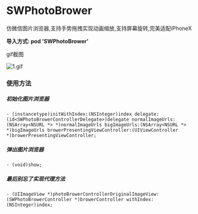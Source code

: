 # SWPhotoBrower
仿微信图片浏览器,支持手势拖拽实现动画缩放,支持屏幕旋转,完美适配iPhoneX


**导入方式: pod 'SWPhotoBrower'**

gif截图

![1.gif](https://github.com/zhoushaowen/SWPhotoBrower/blob/master/screenshot/1.gif?raw=true)

### 使用方法

##### 初始化图片浏览器
`- (instancetype)initWithIndex:(NSInteger)index delegate:(id<SWPhotoBrowerControllerDelegate>)delegate normalImageUrls:(NSArray<NSURL *> *)normalImageUrls bigImageUrls:(NSArray<NSURL *> *)bigImageUrls browerPresentingViewController:(UIViewController *)browerPresentingViewController;`

##### 弹出图片浏览器
`- (void)show;
`
##### 最后别忘了实现代理方法
`- (UIImageView *)photoBrowerControllerOriginalImageView:(SWPhotoBrowerController *)browerController withIndex:(NSInteger)index;
`